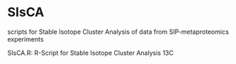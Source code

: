 # SIsCA
scripts for Stable Isotope Cluster Analysis of data from SIP-metaproteomics experiments

SIsCA.R: R-Script for Stable Isotope Cluster Analysis
13C
